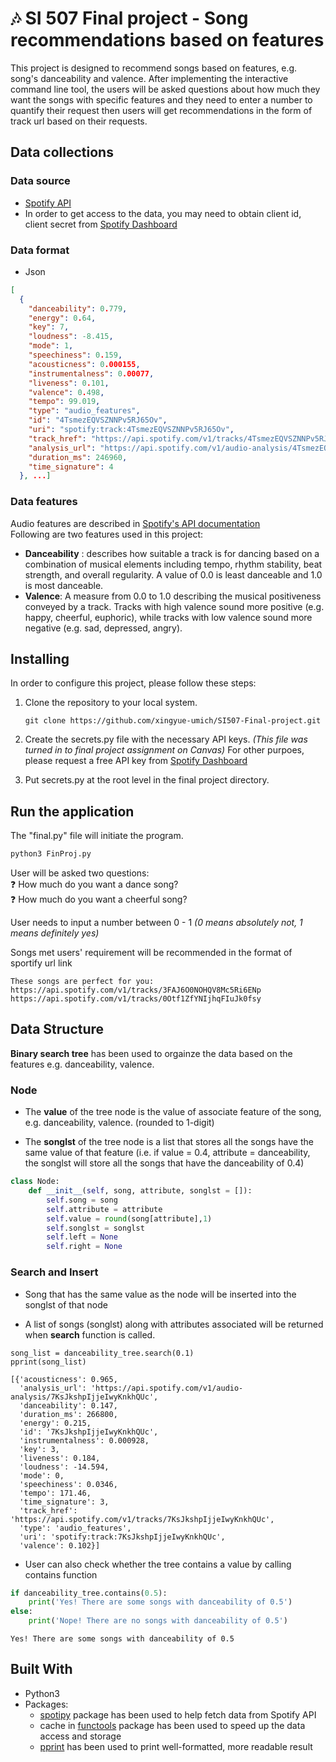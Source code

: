 # :notes: SI 507 Final project - Song recommendations based on features

This project is designed to recommend songs based on features, e.g. song's danceability and valence.
After implementing the interactive command line tool,
the users will be asked questions about how much they want the songs with specific features and they need to enter a number to quantify their request
then users will get recommendations in the form of track url based on their requests.

## Data collections

### Data source

- [Spotify API](https://developer.spotify.com/documentation/web-api/reference/#/operations/get-several-audio-features)
- In order to get access to the data, you may need to obtain client id, client secret from [Spotify Dashboard](https://developer.spotify.com/dashboard/applications)

### Data format

- Json

``` json
[
  {
    "danceability": 0.779,
    "energy": 0.64,
    "key": 7,
    "loudness": -8.415,
    "mode": 1,
    "speechiness": 0.159,
    "acousticness": 0.000155,
    "instrumentalness": 0.00077,
    "liveness": 0.101,
    "valence": 0.498,
    "tempo": 99.019,
    "type": "audio_features",
    "id": "4TsmezEQVSZNNPv5RJ65Ov",
    "uri": "spotify:track:4TsmezEQVSZNNPv5RJ65Ov",
    "track_href": "https://api.spotify.com/v1/tracks/4TsmezEQVSZNNPv5RJ65Ov",
    "analysis_url": "https://api.spotify.com/v1/audio-analysis/4TsmezEQVSZNNPv5RJ65Ov",
    "duration_ms": 246960,
    "time_signature": 4
  }, ...]
```

### Data features

Audio features are described in [Spotify's API documentation](https://developer.spotify.com/documentation/web-api/reference/#/operations/get-several-audio-features) <br>
Following are two features used in this project:

- **Danceability** : describes how suitable a track is for dancing based on a combination of musical elements including tempo, rhythm stability, beat strength, and overall regularity. A value of 0.0 is least danceable and 1.0 is most danceable.
- **Valence**: A measure from 0.0 to 1.0 describing the musical positiveness conveyed by a track. Tracks with high valence sound more positive (e.g. happy, cheerful, euphoric), while tracks with low valence sound more negative (e.g. sad, depressed, angry).

## Installing

In order to configure this project, please follow these steps:

1. Clone the repository to your local system.

    ``` git
    git clone https://github.com/xingyue-umich/SI507-Final-project.git
    ```

2. Create the secrets.py file with the necessary API keys. *(This file was turned in to final project assignment on Canvas)* For other purpoes, please request a free API key from [Spotify Dashboard](https://developer.spotify.com/dashboard/applications)

3. Put secrets.py at the root level in the final project directory.

## Run the application

The "final.py" file will initiate the program.

``` python
python3 FinProj.py
```

User will be asked two questions: <br>
:question: How much do you want a dance song? <br>
:question: How much do you want a cheerful song? <br>

User needs to input a number between 0 - 1 *(0 means absolutely not, 1 means definitely yes)*

Songs met users' requirement will be recommended in the format of sportify url link <br>

```
These songs are perfect for you:
https://api.spotify.com/v1/tracks/3FAJ6O0NOHQV8Mc5Ri6ENp
https://api.spotify.com/v1/tracks/0Otf1ZfYNIjhqFIuJk0fsy
```

## Data Structure

**Binary search tree** has been used to orgainze the data based on the features e.g. danceability, valence.<br>

### Node

- The **value** of the tree node is the value of associate feature of the song, e.g. danceability, valence. (rounded to 1-digit) <br>

- The **songlst** of the tree node is a list that stores all the songs have the same value of that feature (i.e. if value = 0.4, attribute = danceability, the songlst will store all the songs that have the danceability of 0.4)

``` python
class Node:
    def __init__(self, song, attribute, songlst = []):
        self.song = song
        self.attribute = attribute
        self.value = round(song[attribute],1)
        self.songlst = songlst
        self.left = None
        self.right = None
```

### Search and Insert

- Song that has the same value as the node will be inserted into the songlst of that node

- A list of songs (songlst) along with attributes associated will be returned when **search** function is called.

```
song_list = danceability_tree.search(0.1)
pprint(song_list)
```

``` 
[{'acousticness': 0.965,
  'analysis_url': 'https://api.spotify.com/v1/audio-analysis/7KsJkshpIjjeIwyKnkhQUc',
  'danceability': 0.147,
  'duration_ms': 266800,
  'energy': 0.215,
  'id': '7KsJkshpIjjeIwyKnkhQUc',
  'instrumentalness': 0.000928,
  'key': 3,
  'liveness': 0.184,
  'loudness': -14.594,
  'mode': 0,
  'speechiness': 0.0346,
  'tempo': 171.46,
  'time_signature': 3,
  'track_href': 'https://api.spotify.com/v1/tracks/7KsJkshpIjjeIwyKnkhQUc',
  'type': 'audio_features',
  'uri': 'spotify:track:7KsJkshpIjjeIwyKnkhQUc',
  'valence': 0.102}]
```

- User can also check whether the tree contains a value by calling contains function

``` python
if danceability_tree.contains(0.5):
    print('Yes! There are some songs with danceability of 0.5')
else:
    print('Nope! There are no songs with danceability of 0.5')
```

```
Yes! There are some songs with danceability of 0.5
```

## Built With


- Python3
- Packages:
  - [spotipy](https://spotipy.readthedocs.io/en/2.19.0/) package has been used to help fetch data from Spotify API
  - cache in [functools](https://docs.python.org/3/library/functools.html) package has been used to speed up the data access and storage
  - [pprint](https://docs.python.org/3/library/pprint.html) has been used to print well-formatted, more readable result
